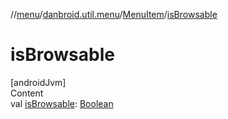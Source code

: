 //[menu](../../index.md)/[danbroid.util.menu](../index.md)/[MenuItem](index.md)/[isBrowsable](is-browsable.md)



# isBrowsable  
[androidJvm]  
Content  
val [isBrowsable](is-browsable.md): [Boolean](https://kotlinlang.org/api/latest/jvm/stdlib/kotlin/-boolean/index.html)  



